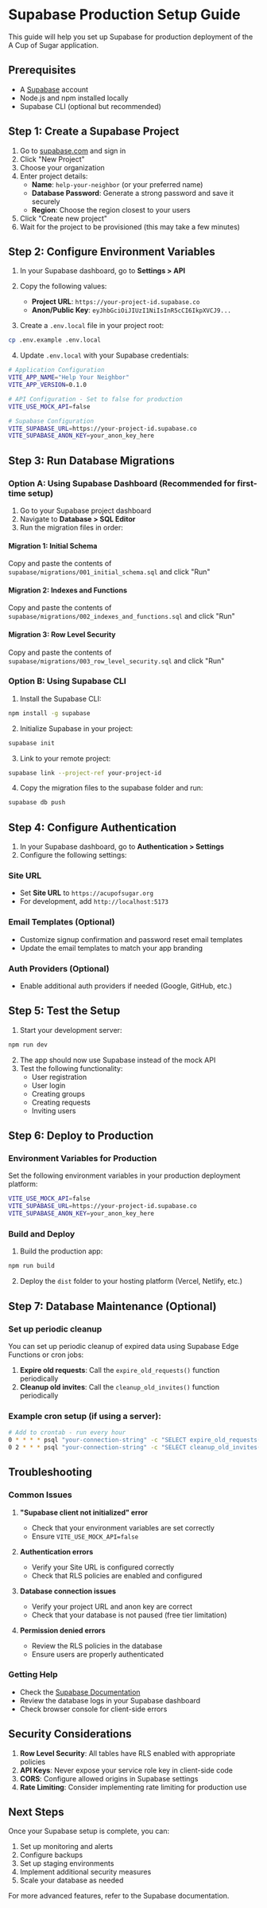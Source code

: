 # Supabase Production Setup Guide

This guide will help you set up Supabase for production deployment of the A Cup of Sugar application.

## Prerequisites

- A [Supabase](https://supabase.com) account
- Node.js and npm installed locally
- Supabase CLI (optional but recommended)

## Step 1: Create a Supabase Project

1. Go to [supabase.com](https://supabase.com) and sign in
2. Click "New Project"
3. Choose your organization
4. Enter project details:
   - **Name**: `help-your-neighbor` (or your preferred name)
   - **Database Password**: Generate a strong password and save it securely
   - **Region**: Choose the region closest to your users
5. Click "Create new project"
6. Wait for the project to be provisioned (this may take a few minutes)

## Step 2: Configure Environment Variables

1. In your Supabase dashboard, go to **Settings > API**
2. Copy the following values:
   - **Project URL**: `https://your-project-id.supabase.co`
   - **Anon/Public Key**: `eyJhbGciOiJIUzI1NiIsInR5cCI6IkpXVCJ9...`

3. Create a `.env.local` file in your project root:
```bash
cp .env.example .env.local
```

4. Update `.env.local` with your Supabase credentials:
```bash
# Application Configuration
VITE_APP_NAME="Help Your Neighbor"
VITE_APP_VERSION=0.1.0

# API Configuration - Set to false for production
VITE_USE_MOCK_API=false

# Supabase Configuration
VITE_SUPABASE_URL=https://your-project-id.supabase.co
VITE_SUPABASE_ANON_KEY=your_anon_key_here
```

## Step 3: Run Database Migrations

### Option A: Using Supabase Dashboard (Recommended for first-time setup)

1. Go to your Supabase project dashboard
2. Navigate to **Database > SQL Editor**
3. Run the migration files in order:

#### Migration 1: Initial Schema
Copy and paste the contents of `supabase/migrations/001_initial_schema.sql` and click "Run"

#### Migration 2: Indexes and Functions
Copy and paste the contents of `supabase/migrations/002_indexes_and_functions.sql` and click "Run"

#### Migration 3: Row Level Security
Copy and paste the contents of `supabase/migrations/003_row_level_security.sql` and click "Run"

### Option B: Using Supabase CLI

1. Install the Supabase CLI:
```bash
npm install -g supabase
```

2. Initialize Supabase in your project:
```bash
supabase init
```

3. Link to your remote project:
```bash
supabase link --project-ref your-project-id
```

4. Copy the migration files to the supabase folder and run:
```bash
supabase db push
```

## Step 4: Configure Authentication

1. In your Supabase dashboard, go to **Authentication > Settings**
2. Configure the following settings:

### Site URL
- Set **Site URL** to `https://acupofsugar.org`
- For development, add `http://localhost:5173`

### Email Templates (Optional)
- Customize signup confirmation and password reset email templates
- Update the email templates to match your app branding

### Auth Providers (Optional)
- Enable additional auth providers if needed (Google, GitHub, etc.)

## Step 5: Test the Setup

1. Start your development server:
```bash
npm run dev
```

2. The app should now use Supabase instead of the mock API
3. Test the following functionality:
   - User registration
   - User login
   - Creating groups
   - Creating requests
   - Inviting users

## Step 6: Deploy to Production

### Environment Variables for Production

Set the following environment variables in your production deployment platform:

```bash
VITE_USE_MOCK_API=false
VITE_SUPABASE_URL=https://your-project-id.supabase.co
VITE_SUPABASE_ANON_KEY=your_anon_key_here
```

### Build and Deploy

1. Build the production app:
```bash
npm run build
```

2. Deploy the `dist` folder to your hosting platform (Vercel, Netlify, etc.)

## Step 7: Database Maintenance (Optional)

### Set up periodic cleanup

You can set up periodic cleanup of expired data using Supabase Edge Functions or cron jobs:

1. **Expire old requests**: Call the `expire_old_requests()` function periodically
2. **Cleanup old invites**: Call the `cleanup_old_invites()` function periodically

### Example cron setup (if using a server):
```bash
# Add to crontab - run every hour
0 * * * * psql "your-connection-string" -c "SELECT expire_old_requests();"
0 2 * * * psql "your-connection-string" -c "SELECT cleanup_old_invites();"
```

## Troubleshooting

### Common Issues

1. **"Supabase client not initialized" error**
   - Check that your environment variables are set correctly
   - Ensure `VITE_USE_MOCK_API=false`

2. **Authentication errors**
   - Verify your Site URL is configured correctly
   - Check that RLS policies are enabled and configured

3. **Database connection issues**
   - Verify your project URL and anon key are correct
   - Check that your database is not paused (free tier limitation)

4. **Permission denied errors**
   - Review the RLS policies in the database
   - Ensure users are properly authenticated

### Getting Help

- Check the [Supabase Documentation](https://supabase.com/docs)
- Review the database logs in your Supabase dashboard
- Check browser console for client-side errors

## Security Considerations

1. **Row Level Security**: All tables have RLS enabled with appropriate policies
2. **API Keys**: Never expose your service role key in client-side code
3. **CORS**: Configure allowed origins in Supabase settings
4. **Rate Limiting**: Consider implementing rate limiting for production use

## Next Steps

Once your Supabase setup is complete, you can:

1. Set up monitoring and alerts
2. Configure backups
3. Set up staging environments
4. Implement additional security measures
5. Scale your database as needed

For more advanced features, refer to the Supabase documentation.